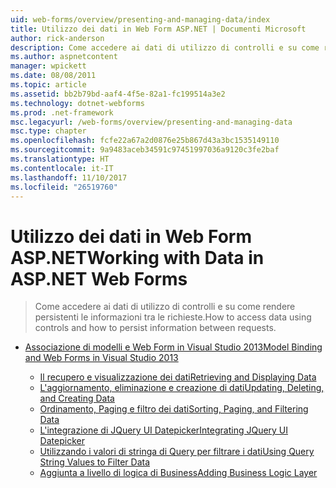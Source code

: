 ```yaml
---
uid: web-forms/overview/presenting-and-managing-data/index
title: Utilizzo dei dati in Web Form ASP.NET | Documenti Microsoft
author: rick-anderson
description: Come accedere ai dati di utilizzo di controlli e su come rendere persistenti le informazioni tra le richieste.
ms.author: aspnetcontent
manager: wpickett
ms.date: 08/08/2011
ms.topic: article
ms.assetid: bb2b79bd-aaf4-4f5e-82a1-fc199514a3e2
ms.technology: dotnet-webforms
ms.prod: .net-framework
msc.legacyurl: /web-forms/overview/presenting-and-managing-data
msc.type: chapter
ms.openlocfilehash: fcfe22a67a2d0876e25b867d43a3bc1535149110
ms.sourcegitcommit: 9a9483aceb34591c97451997036a9120c3fe2baf
ms.translationtype: HT
ms.contentlocale: it-IT
ms.lasthandoff: 11/10/2017
ms.locfileid: "26519760"
---
```

<a name="working-with-data-in-aspnet-web-forms"></a><span data-ttu-id="5ef6d-103">Utilizzo dei dati in Web Form ASP.NET</span><span class="sxs-lookup"><span data-stu-id="5ef6d-103">Working with Data in ASP.NET Web Forms</span></span>
====================
> <span data-ttu-id="5ef6d-104">Come accedere ai dati di utilizzo di controlli e su come rendere persistenti le informazioni tra le richieste.</span><span class="sxs-lookup"><span data-stu-id="5ef6d-104">How to access data using controls and how to persist information between requests.</span></span>


- [<span data-ttu-id="5ef6d-105">Associazione di modelli e Web Form in Visual Studio 2013</span><span class="sxs-lookup"><span data-stu-id="5ef6d-105">Model Binding and Web Forms in Visual Studio 2013</span></span>](model-binding/index.md)

    - [<span data-ttu-id="5ef6d-106">Il recupero e visualizzazione dei dati</span><span class="sxs-lookup"><span data-stu-id="5ef6d-106">Retrieving and Displaying Data</span></span>](model-binding/retrieving-data.md)
    - [<span data-ttu-id="5ef6d-107">L'aggiornamento, eliminazione e creazione di dati</span><span class="sxs-lookup"><span data-stu-id="5ef6d-107">Updating, Deleting, and Creating Data</span></span>](model-binding/updating-deleting-and-creating-data.md)
    - [<span data-ttu-id="5ef6d-108">Ordinamento, Paging e filtro dei dati</span><span class="sxs-lookup"><span data-stu-id="5ef6d-108">Sorting, Paging, and Filtering Data</span></span>](model-binding/sorting-paging-and-filtering-data.md)
    - [<span data-ttu-id="5ef6d-109">L'integrazione di JQuery UI Datepicker</span><span class="sxs-lookup"><span data-stu-id="5ef6d-109">Integrating JQuery UI Datepicker</span></span>](model-binding/integrating-jquery-ui.md)
    - [<span data-ttu-id="5ef6d-110">Utilizzando i valori di stringa di Query per filtrare i dati</span><span class="sxs-lookup"><span data-stu-id="5ef6d-110">Using Query String Values to Filter Data</span></span>](model-binding/using-query-string-values-to-retrieve-data.md)
    - [<span data-ttu-id="5ef6d-111">Aggiunta a livello di logica di Business</span><span class="sxs-lookup"><span data-stu-id="5ef6d-111">Adding Business Logic Layer</span></span>](model-binding/adding-business-logic-layer.md)
